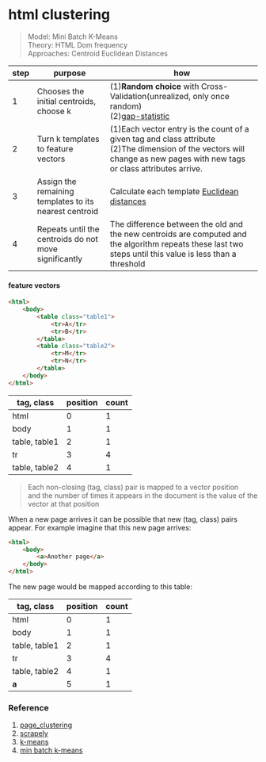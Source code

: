 # html clustering
> Model: Mini Batch K-Means<br>
> Theory: HTML Dom frequency<br>
> Approaches: Centroid Euclidean Distances

step|purpose|how
---|---|---
1|Chooses the initial centroids, choose k|(1)**Random choice** with Cross-Validation(unrealized, only once random)<br>(2)[gap-statistic](https://statweb.stanford.edu/~gwalther/gap)
2|Turn k templates to feature vectors|(1)Each vector entry is the count of a given tag and class attribute<br>(2)The dimension of the vectors will change as new pages with new tags or class attributes arrive.
3|Assign the remaining templates to its nearest centroid|Calculate each template [Euclidean distances](https://en.wikipedia.org/wiki/Euclidean_distance#Squared_Euclidean_distance)
4|Repeats until the centroids do not move significantly|The difference between the old and the new centroids are computed and the algorithm repeats these last two steps until this value is less than a threshold

#### feature vectors
```html
<html>
    <body>
        <table class="table1">
            <tr>A</tr>
            <tr>B</tr>
        </table>
        <table class="table2">
            <tr>M</tr>
            <tr>N</tr>
        </table>
    </body>
</html>
```
| tag, class     | position | count |
|----------------|----------|-------|
| html           | 0        | 1     |
| body           | 1        | 1     |
| table, table1  | 2        | 1     |
| tr             | 3        | 4     |
| table, table2  | 4        | 1     |

> Each non-closing (tag, class) pair is mapped to a vector position<br>and the number of times it appears in the document is the value of the vector at that position

When a new page arrives it can be possible that new (tag, class) pairs appear.
For example imagine that this new page arrives:

```html
<html>
    <body>
        <a>Another page</a>
    </body>
</html>
```
The new page would be mapped according to this table:

| tag, class     | position | count |
|----------------|----------|-------|
| html           | 0        | 1     |
| body           | 1        | 1     |
| table, table1  | 2        | 1     |
| tr             | 3        | 4     |
| table, table2  | 4        | 1     |
| **a**          | 5        | 1     |

### Reference
1. [page_clustering](https://github.com/scrapinghub/page_clustering)
2. [scrapely](https://github.com/scrapy/scrapely)
3. [k-means](https://scikit-learn.org/stable/modules/clustering.html#k-means)
4. [min batch k-means](https://scikit-learn.org/stable/modules/generated/sklearn.cluster.MiniBatchKMeans.html#sklearn.cluster.MiniBatchKMeans)
